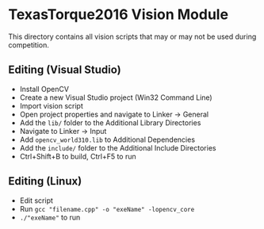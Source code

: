 # TexasTorque2016 Vision Module

This directory contains all vision scripts that may or may not be used during competition.

## Editing (Visual Studio)
- Install OpenCV
- Create a new Visual Studio project (Win32 Command Line)
- Import vision script
- Open project properties and navigate to Linker -> General
- Add the <code>lib/</code> folder to the Additional Library Directories
- Navigate to Linker -> Input
- Add <code>opencv_world310.lib</code> to Additional Dependencies
- Add the <code>include/</code> folder to the Additional Include Directories
- Ctrl+Shift+B to build, Ctrl+F5 to run

## Editing (Linux)
- Edit script
- Run <code>gcc "filename.cpp" -o "exeName" -lopencv_core</code>
- <code>./"exeName"</code> to run